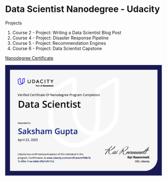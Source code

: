 # Data Scientist Nanodegree - Udacity

Projects
1. Course 2 - Project: Writing a Data Scientist Blog Post
2. Course 4 - Project: Disaster Response Pipeline
3. Course 5 - Project: Recommendation Engines
4. Course 6 - Project: Data Scientist Capstone

[Nanodegree Certificate](https://www.udacity.com/certificate/e/f08b7b7c-9f2e-11ee-b9d6-2ffa7cf417c5)

![alt text](https://github.com/SakshamGupta55/Data-Scientist-Nanodegree-Udacity/blob/8e0c4f100aec719df3b5447304aac53b10bf8e19/SakshamGupta_Udacity_Data_Scientist_Nanodegree_Certificate.jpg)
